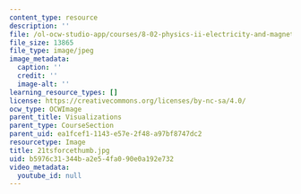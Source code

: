 ```yaml
---
content_type: resource
description: ''
file: /ol-ocw-studio-app/courses/8-02-physics-ii-electricity-and-magnetism-spring-2007/b5976c31344ba2e54fa090e0a192e732_21tsforcethumb.jpg
file_size: 13865
file_type: image/jpeg
image_metadata:
  caption: ''
  credit: ''
  image-alt: ''
learning_resource_types: []
license: https://creativecommons.org/licenses/by-nc-sa/4.0/
ocw_type: OCWImage
parent_title: Visualizations
parent_type: CourseSection
parent_uid: ea1fcef1-1143-e57e-2f48-a97bf8747dc2
resourcetype: Image
title: 21tsforcethumb.jpg
uid: b5976c31-344b-a2e5-4fa0-90e0a192e732
video_metadata:
  youtube_id: null
---
```

